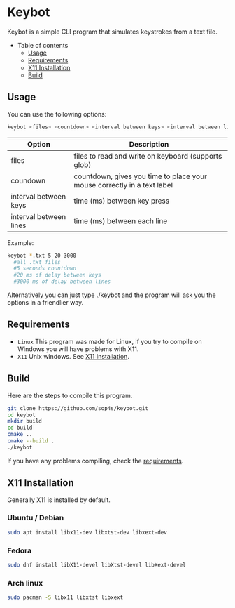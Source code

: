 # Keybot

Keybot is a simple CLI program that simulates keystrokes from a text file.

- Table of contents
  - [Usage](#usage)
  - [Requirements](#requirements)
  - [X11 Installation](#x11-installation)
  - [Build](#build)
## Usage
You can use the following options:
```bash
keybot <files> <countdown> <interval between keys> <interval between lines>
```
| Option | Description |
|-|-|
|files| files to read and write on keyboard (supports glob)|
|coundown| countdown, gives you time to place your mouse correctly in a text label|
|interval between keys|  time (ms) between key press|
|interval between lines| time (ms) between each line|

Example:
```bash
keybot *.txt 5 20 3000
  #all .txt files
  #5 seconds countdown
  #20 ms of delay between keys
  #3000 ms of delay between lines
```

Alternatively you can just type ./keybot and the program will ask you the options in a friendlier way.

## Requirements
* ``Linux`` This program was made for Linux, if you try to compile on Windows you will have problems with X11.
* ``X11`` Unix windows. See [X11 Installation](#x11-installation).
## Build
Here are the steps to compile this program.
```bash
git clone https://github.com/sop4s/keybot.git
cd keybot
mkdir build
cd build
cmake ..
cmake --build .
./keybot
```
If you have any problems compiling, check the [requirements](#requirements).

## X11 Installation
Generally X11 is installed by default.

### Ubuntu / Debian
```bash
sudo apt install libx11-dev libxtst-dev libxext-dev
```
### Fedora
```bash
sudo dnf install libX11-devel libXtst-devel libXext-devel
```
### Arch linux
```bash
sudo pacman -S libx11 libxtst libxext
```
